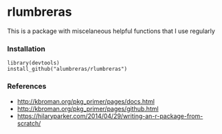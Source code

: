 # rlumbreras

This is a package with miscelaneous helpful functions that I use regularly

### Installation

    library(devtools)
    install_github("alumbreras/rlumbreras")

### References

* http://kbroman.org/pkg_primer/pages/docs.html
* http://kbroman.org/pkg_primer/pages/github.html
* https://hilaryparker.com/2014/04/29/writing-an-r-package-from-scratch/